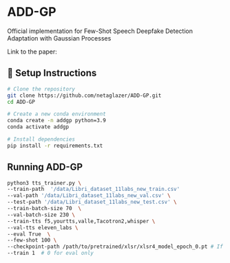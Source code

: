 # ADD-GP

Official implementation for Few-Shot Speech Deepfake Detection Adaptation with Gaussian Processes
 
Link to the paper:


## 🔧 Setup Instructions

```bash
# Clone the repository
git clone https://github.com/netaglazer/ADD-GP.git
cd ADD-GP

# Create a new conda environment
conda create -n addgp python=3.9
conda activate addgp

# Install dependencies
pip install -r requirements.txt

```

## Running ADD-GP

```bash
python3 tts_trainer.py \
--train-path  '/data/Libri_dataset_11labs_new_train.csv' 
--val-path '/data/Libri_dataset_11labs_new_val.csv' \
--test-path '/data/Libri_dataset_11labs_new_test.csv' \
--train-batch-size 70  \
--val-batch-size 230 \
--train-tts f5,yourtts,valle,Tacotron2,whisper \
--val-tts eleven_labs \
--eval True  \
--few-shot 100 \
--checkpoint-path /path/to/pretrained/xlsr/xlsr4_model_epoch_0.pt # If does not exist, loads hf pretrained
--train 1  # 0 for eval only
```